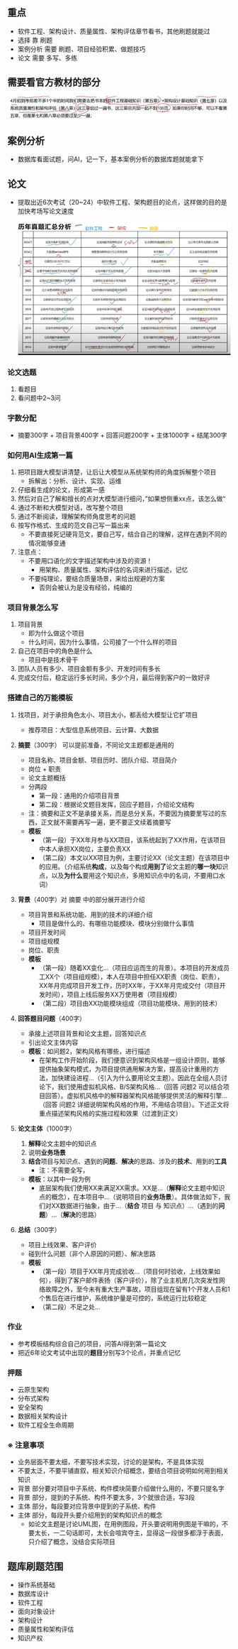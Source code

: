 ## 重点

- 软件工程、架构设计、质量属性、架构评估章节看书，其他刷题就能过
- 选择 靠 刷题
- 案例分析 需要 刷题、项目经验积累、做题技巧
- 论文 需要 多写、多练

## 需要看官方教材的部分

![看书部分.png](https://github.com/hjxool/static-resource-save/blob/main/%E7%9C%8B%E4%B9%A6%E9%83%A8%E5%88%86.png?raw=true)

## 案例分析

- 数据库看面试题，问AI，记一下，基本案例分析的数据库题就能拿下

## 论文

- 提取出近6次考试（20~24）中软件工程、架构题目的论点，这样做的目的是加快考场写论文速度

  ![论文1.png](https://github.com/hjxool/static-resource-save/blob/main/%E8%AE%BA%E6%96%871.png?raw=true)

### 论文选题

1. 看题目
2. 看问题中2~3问

### 字数分配

- 摘要300字 + 项目背景400字 + 回答问题200字 + 主体1000字 + 结尾300字

### 如何用AI生成第一篇

1. 把项目跟大模型讲清楚，让后让大模型从系统架构师的角度拆解整个项目
   - 拆解出：分析、设计、实现、运维
2. 仔细看生成的论文，形成第一感
3. 然后对自己了解和擅长的点对大模型进行细问，”如果想侧重xx点，该怎么做“
4. 通过不断和大模型对话，改写整个项目
5. 通过不断阅读，理解架构师角度思考的问题
6. 按写作格式、生成的范文自己写一篇出来
   - 不要直接死记硬背范文，要自己写，结合自己的理解，这样在遇到不同的情况能够变通
7. 注意点：
   - 不要用口语化的文字描述架构中涉及的资源！
     - 用架构、质量属性、架构评估的名词来进行描述，记忆
   - 不要纯理论，要结合质量场景，来给出规避的方案
     - 否则会被认为是没有经验，纯编的

### 项目背景怎么写

1. 项目背景
   - 即为什么做这个项目
   - 什么时间，因为什么事情，公司接了一个什么样的项目
2. 自己在项目中的角色是什么
   - 项目中是技术骨干
3. 团队人员有多少、项目金额有多少、开发时间有多长
4. 完成交付后，稳定运行多长时间，多少个月，最后得到客户的一致好评

### 搭建自己的万能模板

1. 找项目，对于承担角色太小、项目太小，都丢给大模型让它扩项目
   - 推荐项目：大型信息系统项目、云计算、大数据
   
2. **摘要**（300字） 可以提前准备，不同论文主题都是通用的
   - 项目名称、项目金额、项目历时、团队介绍、项目简介
   - 岗位 + 职责
   - 论文主题概括
   - 分两段
     - 第一段：通用的介绍项目背景
     - 第二段：根据论文题目发挥，回应子题目，介绍论文结构
   - 注：摘要和正文不是承接关系，而是总分关系，不要因为摘要里写过的东西，正文就不需要再写一遍，更不要正文续着摘要写
   - **模板**
     - （第一段）于XX年月参与XX项目，该系统起到了XX作用，在该项目中本人承担XX岗位，主要负责XX
     - （第二段）本文以XX项目为例，主要讨论XX（论文主题）在该项目中的应用。（介绍系统**构成**，以及每个构成**用到了**论文主题的**哪一块**知识点，以及**为什么**要用这个知识点，多用知识点中的名词，不要用口水词）
   
3. **背景**（400字）对 摘要 中的部分展开进行介绍
   - 项目背景和系统功能、用到的技术的详细介绍
     - 项目是做什么的、有哪些功能模块、模块分别做什么事情
   - 项目开发时间
   - 项目组规模
   - 岗位、职责
   - **模板**
     - （第一段）随着XX变化...（项目应运而生的背景）。本项目的开发成员工XX个（项目组规模），本人在项目中担任XX职责（岗位、职责），XX年月完成项目开发工作，历时XX年，于XX年月完成交付（项目开发时间），项目上线后服务XX万使用者（项目规模）
     - （第二段）项目由XX功能模块组成（项目功能模块、用到的技术）
   
4. **回答题目问题**（400字）
   - 承接上述项目背景和论文主题，回答知识点
   - 引出论文主体内容
   - **模板**：如问题2，架构风格有哪些，进行描述
     - 在架构工作开始阶段，我们便意识到架构风格是一组设计原则，能够提供抽象架构模式，为项目提供通用解决方案，提高设计重用的方法，加快建设进程...（引入为什么要用论文主题）。因此在全组人员讨论下，我们使用虚拟机风格、B/S架构风格...（回答 问题2 可以结合项目回答）。虚拟机风格中的解释器架构风格能够提供灵活的解释引擎...（回答 问题2 详细说明架构风格的作用，不用结合项目）。下述正文将重点描述架构风格的实施过程和效果（过渡到正文）
   
5. **论文主体**（1000字）
   1. **解释**论文主题中的知识点
   2. 说明**业务场景**
   3. **结合**项目与知识点、遇到的**问题**、**解决**的思路、涉及的**技术**、用到的**工具**
      - 注：不需要全写，
   
   - **模板**：以其中一段为例
     - 底层架构我们使用XX来满足XX需求。XX是...（**解释**论文主题中知识点的概念），在本项目中...（说明项目的**业务场景**）。具体做法如下，我们对XX数据进行抽象，由于...（**结合** 项目 与 知识点）...（遇到的**问题**）...（**解决**的思路）
   
6. **总结**（300字）
   - 项目上线效果、客户评价
   - 碰到什么问题（非个人原因的问题）、解决思路
   - **模板**
     - （第一段）项目于XX年月完成验收...（项目何时验收，上线效果如何），得到了客户邮件表扬（客户评价），除了业主机房几次突发性网络故障之外，至今未有重大生产事故，项目组现在留有1个开发人员和1个售后在进行维护，系统维护量是可控的，系统运行比较稳定
     - （第二段）不足之处...

### 作业

- 参考模板结构综合自己的项目，问答AI得到第一篇论文
- 把近6年论文考试中出现的**题目**分别写3个论点，并重点记忆

### 押题

- 云原生架构
- 分布式架构
- 安全架构
- 数据相关架构设计
- 软件工程全生命周期

### ※ 注意事项

- 业务层面不要太细，不要写技术实现，讨论的是架构，不是具体实现
- 不要太泛，不要平铺直叙，相关知识介绍概念，要结合项目说明如何用到相关知识
- 背景 部分要对项目中子系统、构件模块简要介绍做什么用的，不要只提名字
- 背景 部分，提到的子系统、构件不要太多，3个就很合适，写3段
- 主体 部分，每段要对应背景中提到的子系统、构件
- 主体 部分，每段开头要介绍用到的架构知识点的概念
  - 如论文主题是讨论UML图，在用例图段，开头要说明用例图是干嘛的，不要太长，一二句话即可，太长会喧宾夺主，显得这一段很多都浮于表面，只介绍了概念，没结合实际项目

## 题库刷题范围

- 操作系统基础
- 数据库设计
- 软件工程
- 面向对象设计
- 架构设计
- 质量属性和架构评估
- 知识产权